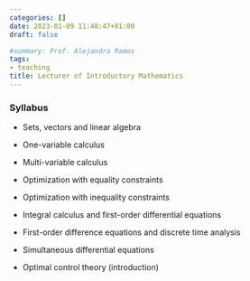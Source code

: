 ```yaml
---
categories: []
date: 2023-01-09 11:48:47+01:00
draft: false

#summary: Prof. Alejandra Ramos
tags:
- teaching
title: Lecturer of Introductory Mathematics
---
```



### Syllabus 

- Sets, vectors and linear algebra
- One-variable calculus
- Multi-variable calculus
- Optimization with equality constraints
- Optimization with inequality constraints

- Integral calculus and first-order differential equations
- First-order difference equations and discrete time analysis
- Simultaneous differential equations
- Optimal control theory (introduction)
 

